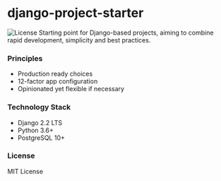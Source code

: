 # django-project-starter
![License](https://img.shields.io/github/license/dexterbt1/django-project-starter.svg?style=flat-square)
Starting point for Django-based projects, aiming to combine rapid development, simplicity and best practices.

### Principles
- Production ready choices
- 12-factor app configuration
- Opinionated yet flexible if necessary

### Technology Stack
- Django 2.2 LTS
- Python 3.6+
- PostgreSQL 10+

### License
MIT License

